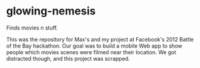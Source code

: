 glowing-nemesis
===============

Finds movies n stuff.

This was the repository for Max's and my project at Facebook's 2012 Battle of the Bay hackathon. Our goal was to build a mobile Web app to show people which movies scenes were filmed near their location. We got distracted though, and this project was scrapped.
